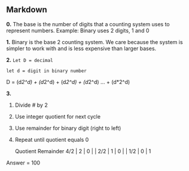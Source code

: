 ## Markdown

**0.** The base is the number of digits that a counting system uses to represent numbers. Example: Binary uses 2 digits, 1 and 0

**1.** Binary is the base 2 counting system. We care because the system is simpler to work with and is less expensive than larger bases.

**2.** 
`Let D = decimal`

`let d = digit in binary number`

D = (d*2^d) + (d*2^d) + (d*2^d) + (d*2^d) ... + (d*2^d)

**3.**
  1. Divide # by 2
  2. Use integer quotient for next cycle
  3. Use remainder for binary digit (right to left)
  4. Repeat until quotient equals 0

     Quotient Remainder
4/2 |   2    |   0
    |        |
2/2 |   1    |   0
    |        |
1/2 |   0    |   1


Answer = 100
